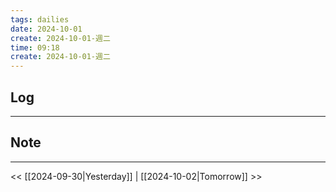 ```yaml
---
tags: dailies  
date: 2024-10-01
create: 2024-10-01-週二
time: 09:18
create: 2024-10-01-週二
---
```

## Log
---


## Note
---


<< [[2024-09-30|Yesterday]] | [[2024-10-02|Tomorrow]] >>